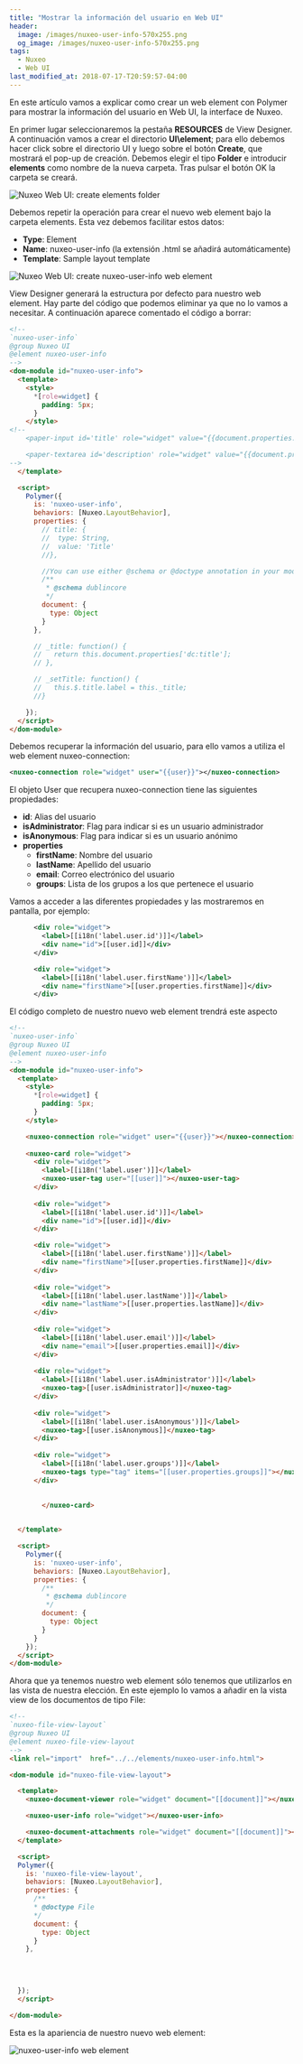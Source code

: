 ```yaml
---
title: "Mostrar la información del usuario en Web UI"
header:
  image: /images/nuxeo-user-info-570x255.png
  og_image: /images/nuxeo-user-info-570x255.png
tags:
  - Nuxeo
  - Web UI
last_modified_at: 2018-07-17-T20:59:57-04:00  
---
```


En este artículo vamos a explicar como crear un web element con Polymer para mostrar la información del usuario en Web UI, la interface de Nuxeo.

En primer lugar seleccionaremos la pestaña **RESOURCES** de View Designer. A continuación vamos a crear el directorio **UI\element**; para ello debemos hacer click sobre el directorio UI y luego sobre el botón **Create**, que mostrará el pop-up de creación. Debemos elegir el tipo **Folder** e introducir **elements** como nombre de la nueva carpeta. Tras pulsar el botón OK la carpeta se creará.

![Nuxeo Web UI: create elements folder](/images/nuxeo-web-ui-create-elements-folder-1200x643.png "Nuxeo Web UI: create elements folder")

Debemos repetir la operación para crear el nuevo web  element bajo la carpeta elements. Esta vez debemos facilitar estos datos:

   - **Type**: Element
   - **Name**: nuxeo-user-info (la extensión .html se añadirá automáticamente)
   - **Template**: Sample layout template

![Nuxeo Web UI: create nuxeo-user-info web element](/images/nuxeo-web-ui-create-nuxeouser-info-web-element-1200x643.png "Nuxeo Web UI: create nuxeo-user-info web element") 

View Designer generará la estructura por defecto para nuestro web element. Hay parte del código que podemos eliminar ya que no lo vamos a necesitar. A continuación aparece comentado el código a borrar:

```html
<!--
`nuxeo-user-info`
@group Nuxeo UI
@element nuxeo-user-info
-->
<dom-module id="nuxeo-user-info">
  <template>
    <style>
      *[role=widget] {
        padding: 5px;
      }
    </style>
<!--
    <paper-input id='title' role="widget" value="{{document.properties.dc:title}}" label="Title"></paper-input>

    <paper-textarea id='description' role="widget" value="{{document.properties.dc:description}}" label="Description"></paper-textarea>
-->
  </template>

  <script>
    Polymer({
      is: 'nuxeo-user-info',
      behaviors: [Nuxeo.LayoutBehavior],
      properties: {
        // title: {
        //  type: String,
        //  value: 'Title'
        //},

        //You can use either @schema or @doctype annotation in your model
        /**
         * @schema dublincore
         */
        document: {
          type: Object
        }
      },

      // _title: function() {
      //   return this.document.properties['dc:title'];
      // },

      // _setTitle: function() {
      //   this.$.title.label = this._title;
      //}

    });
  </script>
</dom-module>
```

Debemos recuperar la información del usuario, para ello vamos a utiliza el web element nuxeo-connection:

```xml
<nuxeo-connection role="widget" user="{{user}}"></nuxeo-connection>
```

El objeto User que recupera nuxeo-connection tiene las siguientes propiedades:

   - **id**: Alias del usuario
   - **isAdministrator**: Flag para indicar si es un usuario administrador
   - **isAnonymous**: Flag para indicar si es un usuario anónimo
   - **properties**
      - **firstName**: Nombre del usuario
      - **lastName**: Apellido del usuario
      - **email**: Correo electrónico del usuario
      - **groups**: Lista de los grupos a los que pertenece el usuario

Vamos a acceder a las diferentes propiedades y las mostraremos en pantalla, por ejemplo:

```xml
      <div role="widget">
        <label>[[i18n('label.user.id')]]</label>
        <div name="id">[[user.id]]</div>
      </div>

      <div role="widget">
        <label>[[i18n('label.user.firstName')]]</label>
        <div name="firstName">[[user.properties.firstName]]</div>
      </div>
```

El código completo de nuestro nuevo web element trendrá este aspecto

```html 
<!--
`nuxeo-user-info`
@group Nuxeo UI
@element nuxeo-user-info
-->
<dom-module id="nuxeo-user-info">
  <template>
    <style>
      *[role=widget] {
        padding: 5px;
      }
    </style>

    <nuxeo-connection role="widget" user="{{user}}"></nuxeo-connection>
    
    <nuxeo-card role="widget">
      <div role="widget">
        <label>[[i18n('label.user')]]</label>
        <nuxeo-user-tag user="[[user]]"></nuxeo-user-tag>
      </div>
            
      <div role="widget">
        <label>[[i18n('label.user.id')]]</label>
        <div name="id">[[user.id]]</div>
      </div>

      <div role="widget">
        <label>[[i18n('label.user.firstName')]]</label>
        <div name="firstName">[[user.properties.firstName]]</div>
      </div>   
      
      <div role="widget">
        <label>[[i18n('label.user.lastName')]]</label>
        <div name="lastName">[[user.properties.lastName]]</div>
      </div>         
      
      <div role="widget">
        <label>[[i18n('label.user.email')]]</label>
        <div name="email">[[user.properties.email]]</div>
      </div>              
      
      <div role="widget">
        <label>[[i18n('label.user.isAdministrator')]]</label>
        <nuxeo-tag>[[user.isAdministrator]]</nuxeo-tag>
      </div>            
      
      <div role="widget">
        <label>[[i18n('label.user.isAnonymous')]]</label>
        <nuxeo-tag>[[user.isAnonymous]]</nuxeo-tag>
      </div>    
      
      <div role="widget">
        <label>[[i18n('label.user.groups')]]</label>
        <nuxeo-tags type="tag" items="[[user.properties.groups]]"></nuxeo-tags>
      </div>    
      
      
		</nuxeo-card>


  </template>

  <script>
    Polymer({
      is: 'nuxeo-user-info',
      behaviors: [Nuxeo.LayoutBehavior],
      properties: {
        /**
         * @schema dublincore
         */
        document: {
          type: Object
        }        
      }      
    });
  </script>
</dom-module>
```

Ahora que ya tenemos nuestro web element sólo tenemos que utilizarlos en las vista de nuestra elección. En este ejemplo lo vamos a añadir en la vista view de los documentos de tipo File:

```html
<!--
`nuxeo-file-view-layout`
@group Nuxeo UI
@element nuxeo-file-view-layout
-->
<link rel="import"  href="../../elements/nuxeo-user-info.html">

<dom-module id="nuxeo-file-view-layout">

  <template>
    <nuxeo-document-viewer role="widget" document="[[document]]"></nuxeo-document-viewer>

    <nuxeo-user-info role="widget"></nuxeo-user-info>

    <nuxeo-document-attachments role="widget" document="[[document]]"></nuxeo-document-attachments>
  </template>

  <script>
  Polymer({
    is: 'nuxeo-file-view-layout',
    behaviors: [Nuxeo.LayoutBehavior],
    properties: {
      /**
      * @doctype File
      */
      document: {
        type: Object
      }    
    },
    

    
    
  });
  </script>

</dom-module>
```

Esta es la apariencia de nuestro nuevo web element:

![nuxeo-user-info web element](/images/nuxeo-user-info-web-element-1200x643.png "nuxeo-user-info web element")

 